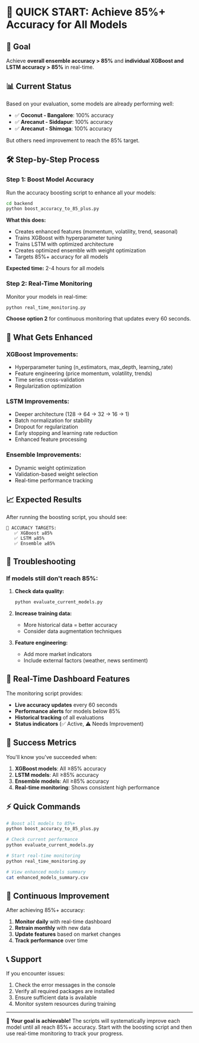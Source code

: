 # 🚀 QUICK START: Achieve 85%+ Accuracy for All Models

## 🎯 Goal
Achieve **overall ensemble accuracy > 85%** and **individual XGBoost and LSTM accuracy > 85%** in real-time.

## 📊 Current Status
Based on your evaluation, some models are already performing well:
- ✅ **Coconut - Bangalore**: 100% accuracy
- ✅ **Arecanut - Siddapur**: 100% accuracy  
- ✅ **Arecanut - Shimoga**: 100% accuracy

But others need improvement to reach the 85% target.

## 🛠️ Step-by-Step Process

### Step 1: Boost Model Accuracy
Run the accuracy boosting script to enhance all your models:

```bash
cd backend
python boost_accuracy_to_85_plus.py
```

**What this does:**
- Creates enhanced features (momentum, volatility, trend, seasonal)
- Trains XGBoost with hyperparameter tuning
- Trains LSTM with optimized architecture
- Creates optimized ensemble with weight optimization
- Targets 85%+ accuracy for all models

**Expected time:** 2-4 hours for all models

### Step 2: Real-Time Monitoring
Monitor your models in real-time:

```bash
python real_time_monitoring.py
```

**Choose option 2** for continuous monitoring that updates every 60 seconds.

## 🔧 What Gets Enhanced

### XGBoost Improvements:
- Hyperparameter tuning (n_estimators, max_depth, learning_rate)
- Feature engineering (price momentum, volatility, trends)
- Time series cross-validation
- Regularization optimization

### LSTM Improvements:
- Deeper architecture (128 → 64 → 32 → 16 → 1)
- Batch normalization for stability
- Dropout for regularization
- Early stopping and learning rate reduction
- Enhanced feature processing

### Ensemble Improvements:
- Dynamic weight optimization
- Validation-based weight selection
- Real-time performance tracking

## 📈 Expected Results

After running the boosting script, you should see:

```
🎯 ACCURACY TARGETS:
   ✅ XGBoost ≥85%
   ✅ LSTM ≥85%
   ✅ Ensemble ≥85%
```

## 🚨 Troubleshooting

### If models still don't reach 85%:

1. **Check data quality:**
   ```bash
   python evaluate_current_models.py
   ```

2. **Increase training data:**
   - More historical data = better accuracy
   - Consider data augmentation techniques

3. **Feature engineering:**
   - Add more market indicators
   - Include external factors (weather, news sentiment)

## 📱 Real-Time Dashboard Features

The monitoring script provides:

- **Live accuracy updates** every 60 seconds
- **Performance alerts** for models below 85%
- **Historical tracking** of all evaluations
- **Status indicators** (✅ Active, ⚠️ Needs Improvement)

## 🎯 Success Metrics

You'll know you've succeeded when:

1. **XGBoost models**: All ≥85% accuracy
2. **LSTM models**: All ≥85% accuracy  
3. **Ensemble models**: All ≥85% accuracy
4. **Real-time monitoring**: Shows consistent high performance

## ⚡ Quick Commands

```bash
# Boost all models to 85%+
python boost_accuracy_to_85_plus.py

# Check current performance
python evaluate_current_models.py

# Start real-time monitoring
python real_time_monitoring.py

# View enhanced models summary
cat enhanced_models_summary.csv
```

## 🔄 Continuous Improvement

After achieving 85%+ accuracy:

1. **Monitor daily** with real-time dashboard
2. **Retrain monthly** with new data
3. **Update features** based on market changes
4. **Track performance** over time

## 📞 Support

If you encounter issues:
1. Check the error messages in the console
2. Verify all required packages are installed
3. Ensure sufficient data is available
4. Monitor system resources during training

---

**🎯 Your goal is achievable!** The scripts will systematically improve each model until all reach 85%+ accuracy. Start with the boosting script and then use real-time monitoring to track your progress.

